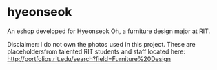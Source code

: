 # hyeonseok
An eshop developed for Hyeonseok Oh, a furniture design major at RIT.

Disclaimer: I do not own the photos used in this project. These are placeholdersfrom talented RIT students and staff located here: http://portfolios.rit.edu/search?field=Furniture%20Design 
